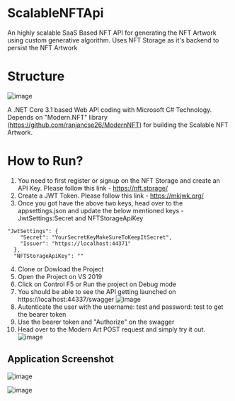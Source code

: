 # ScalableNFTApi

An highly scalable SaaS Based NFT API for generating the NFT Artwork using custom generative algorithm. Uses NFT Storage as it's backend to persist the NFT Artwork

# Structure

![image](https://user-images.githubusercontent.com/2565797/131245117-39c9cadf-7135-4fcb-84a4-d467acba241a.png)

A .NET Core 3.1 based Web API coding with Microsoft C# Technology. Depends on "Modern.NFT" library (https://github.com/ranjancse26/ModernNFT) for building the Scalable NFT Artwork.

# How to Run?

1) You need to first register or signup on the NFT Storage and create an API Key. Please follow this link - https://nft.storage/
2) Create a JWT Token. Please follow this link - https://mkjwk.org/
3) Once you got have the above two keys, head over to the appsettings.json and update the below mentioned keys - JwtSettings:Secret and NFTStorageApiKey
```
"JwtSettings": {
    "Secret": "YourSecretKeyMakeSureToKeepItSecret",
    "Issuer": "https://localhost:44371"
  },
  "NFTStorageApiKey": ""
```
4) Clone or Dowload the Project
5) Open the Project on VS 2019
6) Click on Control F5 or Run the project on Debug mode
7) You should be able to see the API getting launched on https://localhost:44337/swagger
![image](https://user-images.githubusercontent.com/2565797/131245358-0e4a5bad-ea7d-4934-b0a0-de65dc0af0f4.png)
8) Autenticate the user with the username: test and password: test to get the bearer token
9) Use the bearer token and "Authorize" on the swagger
10) Head over to the Modern Art POST request and simply try it out.
![image](https://user-images.githubusercontent.com/2565797/131245421-7fd148cc-4409-402f-8ace-07a9c16f863b.png)

## Application Screenshot

![image](https://user-images.githubusercontent.com/2565797/131365784-347e45da-3a8e-47bb-98b8-acdb7cc66907.png)

![image](https://user-images.githubusercontent.com/2565797/131368495-9148b6ac-14aa-4022-b716-9c12dcba6064.png)


